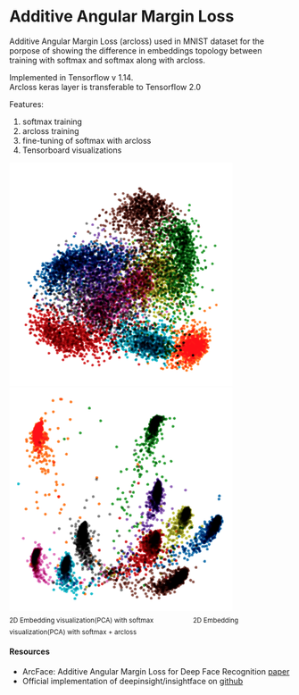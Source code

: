 # Additive Angular Margin Loss #

Additive Angular Margin Loss (arcloss) used in MNIST dataset for the porpose of showing the difference in embeddings
topology between training with softmax and softmax along with arcloss.

Implemented in Tensorflow v 1.14.  
Arcloss keras layer is transferable to Tensorflow 2.0

Features:
1. softmax training
2. arcloss training
3. fine-tuning of softmax with arcloss
4. Tensorboard visualizations

![alt-text-1](tmp/softmax_only.png) ![alt-text-2](tmp/softmax_and_arcloss.png)  
<sub>2D Embedding visualization(PCA) with softmax</sub> &nbsp;&nbsp;&nbsp;&nbsp;&nbsp;&nbsp;&nbsp;&nbsp;&nbsp;&nbsp;&nbsp;&nbsp;&nbsp;&nbsp;&nbsp;&nbsp;
 <sub>2D Embedding visualization(PCA) with softmax + arcloss</sub>

#### Resources ####

* ArcFace: Additive Angular Margin Loss for Deep Face Recognition [paper](https://arxiv.org/pdf/1801.07698.pdf)
* Official implementation of deepinsight/insightface on [github](https://github.com/deepinsight/insightface)